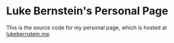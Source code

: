 # Luke Bernstein's Personal Page

This is the source code for my personal page, which is hosted at [lukebernstein.me](https://lukebernstein.me).